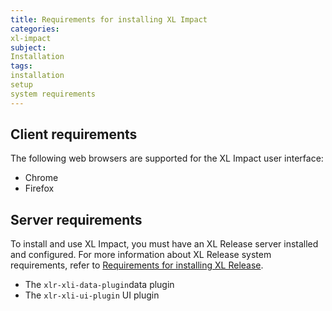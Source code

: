 ```yaml
---
title: Requirements for installing XL Impact
categories:
xl-impact
subject:
Installation
tags:
installation
setup
system requirements
---
```


## Client requirements

The following web browsers are supported for the XL Impact user interface:

* Chrome
* Firefox

## Server requirements

To install and use XL Impact, you must have an XL Release server installed and configured. For more information about XL Release system requirements, refer to [Requirements for installing XL Release](/xl-release/concept/requirements-for-installing-xl-release.html).

* The `xlr-xli-data-plugin`data plugin
* The `xlr-xli-ui-plugin` UI plugin

